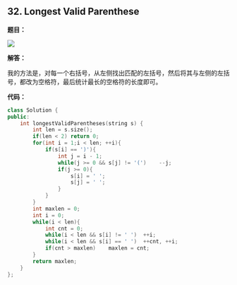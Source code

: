 ## 32. Longest Valid Parenthese

**题目：**

![](http://cdn.zergzerg.cn/2018-10-30leet_32.png)

**解答：**

我的方法是，对每一个右括号，从左侧找出匹配的左括号，然后将其与左侧的左括号，都改为空格符，最后统计最长的空格符的长度即可。

**代码：**

```cpp
class Solution {
public:
    int longestValidParentheses(string s) {
        int len = s.size();
        if(len < 2) return 0;
        for(int i = 1;i < len; ++i){
            if(s[i] == ')'){
                int j = i - 1;
                while(j >= 0 && s[j] != '(')    --j;
                if(j >= 0){
                    s[i] = ' ';
                    s[j] = ' ';
                }
            }
        }
        int maxlen = 0;
        int i = 0;
        while(i < len){
            int cnt = 0;
            while(i < len && s[i] != ' ')  ++i;
            while(i < len && s[i] == ' ')  ++cnt, ++i;
            if(cnt > maxlen)    maxlen = cnt;
        }
        return maxlen;
    }
};
```

